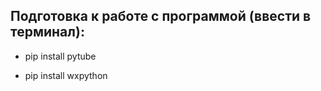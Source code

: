 ## Подготовка к работе с программой (ввести в терминал): 


+ pip install pytube
- pip install wxpython

